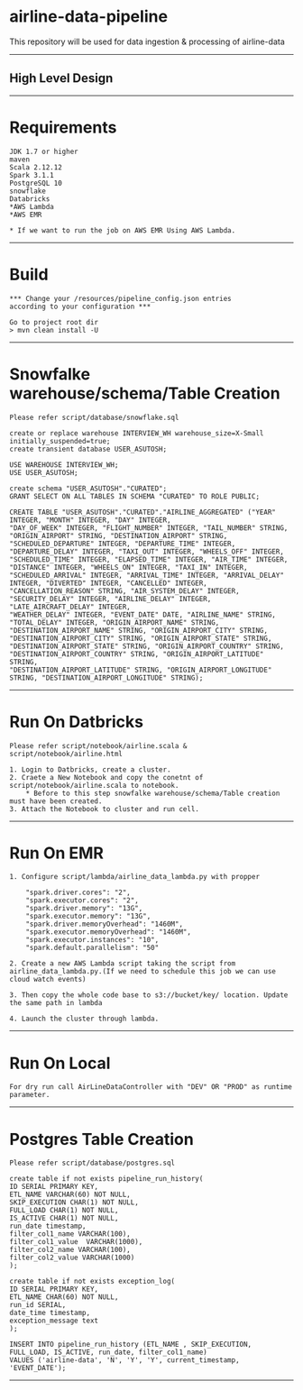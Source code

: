 # airline-data-pipeline
This repository will be used for data ingestion & processing of airline-data 

-----
## High Level Design



-----

# Requirements

    JDK 1.7 or higher
    maven
    Scala 2.12.12
    Spark 3.1.1
    PostgreSQL 10 
    snowflake
    Databricks
    *AWS Lambda
    *AWS EMR

    * If we want to run the job on AWS EMR Using AWS Lambda.
----

# Build

    *** Change your /resources/pipeline_config.json entries 
    according to your configuration ***

    Go to project root dir
    > mvn clean install -U

------

# Snowfalke warehouse/schema/Table Creation

    Please refer script/database/snowflake.sql
    
    create or replace warehouse INTERVIEW_WH warehouse_size=X-Small initially_suspended=true;
    create transient database USER_ASUTOSH;

    USE WAREHOUSE INTERVIEW_WH;
    USE USER_ASUTOSH;

    create schema "USER_ASUTOSH"."CURATED";
    GRANT SELECT ON ALL TABLES IN SCHEMA "CURATED" TO ROLE PUBLIC;
    
    CREATE TABLE "USER_ASUTOSH"."CURATED"."AIRLINE_AGGREGATED" ("YEAR" INTEGER, "MONTH" INTEGER, "DAY" INTEGER, 
    "DAY_OF_WEEK" INTEGER, "FLIGHT_NUMBER" INTEGER, "TAIL_NUMBER" STRING, "ORIGIN_AIRPORT" STRING, "DESTINATION_AIRPORT" STRING,
    "SCHEDULED_DEPARTURE" INTEGER, "DEPARTURE_TIME" INTEGER, "DEPARTURE_DELAY" INTEGER, "TAXI_OUT" INTEGER, "WHEELS_OFF" INTEGER, 
    "SCHEDULED_TIME" INTEGER, "ELAPSED_TIME" INTEGER, "AIR_TIME" INTEGER, "DISTANCE" INTEGER, "WHEELS_ON" INTEGER, "TAXI_IN" INTEGER,
    "SCHEDULED_ARRIVAL" INTEGER, "ARRIVAL_TIME" INTEGER, "ARRIVAL_DELAY" INTEGER, "DIVERTED" INTEGER, "CANCELLED" INTEGER, 
    "CANCELLATION_REASON" STRING, "AIR_SYSTEM_DELAY" INTEGER, "SECURITY_DELAY" INTEGER, "AIRLINE_DELAY" INTEGER, "LATE_AIRCRAFT_DELAY" INTEGER, 
    "WEATHER_DELAY" INTEGER, "EVENT_DATE" DATE, "AIRLINE_NAME" STRING, "TOTAL_DELAY" INTEGER, "ORIGIN_AIRPORT_NAME" STRING,
    "DESTINATION_AIRPORT_NAME" STRING, "ORIGIN_AIRPORT_CITY" STRING, "DESTINATION_AIRPORT_CITY" STRING, "ORIGIN_AIRPORT_STATE" STRING,
    "DESTINATION_AIRPORT_STATE" STRING, "ORIGIN_AIRPORT_COUNTRY" STRING, "DESTINATION_AIRPORT_COUNTRY" STRING, "ORIGIN_AIRPORT_LATITUDE" STRING, 
    "DESTINATION_AIRPORT_LATITUDE" STRING, "ORIGIN_AIRPORT_LONGITUDE" STRING, "DESTINATION_AIRPORT_LONGITUDE" STRING);


------

# Run On Datbricks

    Please refer script/notebook/airline.scala & script/notebook/airline.html
    
    1. Login to Datbricks, create a cluster.
    2. Craete a New Notebook and copy the conetnt of script/notebook/airline.scala to notebook.
        * Before to this step snowfalke warehouse/schema/Table creation must have been created.
    3. Attach the Notebook to cluster and run cell.

------

# Run On EMR

    1. Configure script/lambda/airline_data_lambda.py with propper
        
        "spark.driver.cores": "2",
        "spark.executor.cores": "2",
        "spark.driver.memory": "13G",
        "spark.executor.memory": "13G",
        "spark.driver.memoryOverhead": "1460M",
        "spark.executor.memoryOverhead": "1460M",
        "spark.executor.instances": "10",
        "spark.default.parallelism": "50"
        
    2. Create a new AWS Lambda script taking the script from airline_data_lambda.py.(If we need to schedule this job we can use cloud watch events)
    
    3. Then copy the whole code base to s3://bucket/key/ location. Update the same path in lambda
    
    4. Launch the cluster through lambda.

------

# Run On Local

    For dry run call AirLineDataController with "DEV" OR "PROD" as runtime parameter.

------

# Postgres Table Creation

    Please refer script/database/postgres.sql

    create table if not exists pipeline_run_history(
    ID SERIAL PRIMARY KEY,
    ETL_NAME VARCHAR(60) NOT NULL,
    SKIP_EXECUTION CHAR(1) NOT NULL,
    FULL_LOAD CHAR(1) NOT NULL,
    IS_ACTIVE CHAR(1) NOT NULL,
    run_date timestamp,
    filter_col1_name VARCHAR(100),
    filter_col1_value  VARCHAR(1000),
    filter_col2_name VARCHAR(100),
    filter_col2_value VARCHAR(1000)
    );
    
    create table if not exists exception_log(
    ID SERIAL PRIMARY KEY,
    ETL_NAME CHAR(60) NOT NULL,
    run_id SERIAL,
    date_time timestamp,
    exception_message text
    );
    
    INSERT INTO pipeline_run_history (ETL_NAME , SKIP_EXECUTION, FULL_LOAD, IS_ACTIVE, run_date, filter_col1_name)
    VALUES ('airline-data', 'N', 'Y', 'Y', current_timestamp, 'EVENT_DATE');


----



